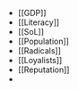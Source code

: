 
- [[GDP]]
- [[Literacy]]
- [[SoL]]
- [[Population]]
- [[Radicals]]
- [[Loyalists]]
- [[Reputation]]
- 